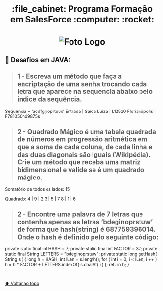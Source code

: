 <h1 align="center">:file_cabinet: Programa Formação em SalesForce :computer: :rocket: </h1>

<h1 align="center">
<img src="https://w7.pngwing.com/pngs/352/457/png-transparent-logo-organization-brand-infojobs-others-blue-text-logo.png"  alt="Foto Logo"/><br>
  </div>

## :memo: Desafios em JAVA:
>## 1 - Escreva um método que faça a encriptação de uma senha trocando cada letra que aparece na sequencia abaixo pelo índice da sequência.
Sequência = ‘acdfgijloprtuvx’
         Entrada        |      Saída
Luiza                   |     L125z0
Florianópolis           |  F781050nó9875s

>## 2 - Quadrado Mágico é uma tabela quadrada de números em progressão aritmética em que a soma de cada coluna, de cada linha e das duas diagonais são iguais (Wikipédia). Crie um método que receba uma matriz bidimensional e valide se é um quadrado mágico.

Somatório de todos os lados: 15

Quadrado: 4 | 9 | 2
          3 | 5 | 7
          8 | 1 | 6

>## 2 - Encontre uma palavra de 7 letras que contenha apenas as letras ‘bdeginoprstuw’ de forma que hash(string) é 687759396014. Onde o hash é definido pelo seguinte código:

private static final int HASH = 7;
private static final int FACTOR = 37;
private static final String LETTERS = "bdeginoprstuw";
private static long getHash( String s )
{
long h = HASH;
int lLen = s.length();
for ( int i = 0; i < lLen; i ++ )
h = h * FACTOR + LETTERS.indexOf( s.charAt( i ) );
return h;
}

<br>

[⬆ Voltar ao topo](#nome-do-projeto)<br>
